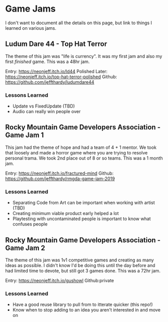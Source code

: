 # Game Jams
I don't want to document all the details on this page, but link to things I learned on various jams.

## Ludum Dare 44 - Top Hat Terror
The theme of this jam was "life is currency".  It was my first jam and also my first *finished* game.  This was a 48hr jam.

Entry: https://neonjeff.itch.io/ld44
Polished Later: https://neonjeff.itch.io/top-hat-terror-polished
Github: https://github.com/jeffthardy/ludumdare44

### Lessons Learned
* Update vs FixedUpdate \(TBD\)
* Audio can really win people over

## Rocky Mountain Game Developers Association - Game Jam 1
This jam had the theme of hope and had a team of 4 + 1 mentor.  We took that loosely and made a horror game where you are trying to resolve personal trama.  We took 2nd place out of 8 or so teams.  This was a 1 month jam.

Entry: https://neonjeff.itch.io/fractured-mind
Github: https://github.com/jeffthardy/rmgda-game-jam-2019

### Lessons Learned
* Separating Code from Art can be important when working with artist (TBD)
* Creating minimum viable product early helped a lot
* Playtesting with uncontaminated people is important to know what confuses people

## Rocky Mountain Game Developers Association - Game Jam 2
The theme of this jam was 1v1 competitive games and creating as many ideas as possible.  I didn't know I'd be doing this until the day before and had limited time to devote, but still got 3 games done.  This was a 72hr jam.

Entry: https://neonjeff.itch.io/gushowl
Github:private

### Lessons Learned
* Have a good reuse library to pull from to itterate quicker \(this repo!\)
* Know when to stop adding to an idea you aren't interested in and move on

